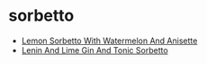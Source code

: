# sorbetto

 * [Lemon Sorbetto With Watermelon And Anisette](../index/l/lemon-sorbetto-with-watermelon-and-anisette-243202.json)
 * [Lenin And Lime Gin And Tonic Sorbetto](../index/l/lenin-and-lime-gin-and-tonic-sorbetto-51187110.json)
